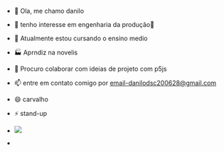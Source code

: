 - 👋 Ola, me chamo danilo
- 👀 tenho interesse em engenharia da produção👷
- 🌱 Atualmente estou cursando o ensino medio
- 🏭 Aprndiz na novelis
- 💞️ Procuro colaborar com ideias de projeto com p5js
- 📫 entre em contato comigo por email-danilodsc200628@gmail.com
- 😄 carvalho
- ⚡ stand-up

- ![](https://media4.giphy.com/media/v1.Y2lkPTc5MGI3NjExcDZwMnU1d2FjNDQ5ZnVpbWgweXhpZ280M2Z6cTNjdWJoeDN0bHV5biZlcD12MV9pbnRlcm5hbF9naWZfYnlfaWQmY3Q9Zw/QBMrpkBiaOX90n3rbD/giphy.webp)
- 

<!---
dcarvalho06/dcarvalho06 is a ✨ special ✨ repository because its `README.md` (this file) appears on your GitHub profile.
You can click the Preview link to take a look at your changes.
--->
